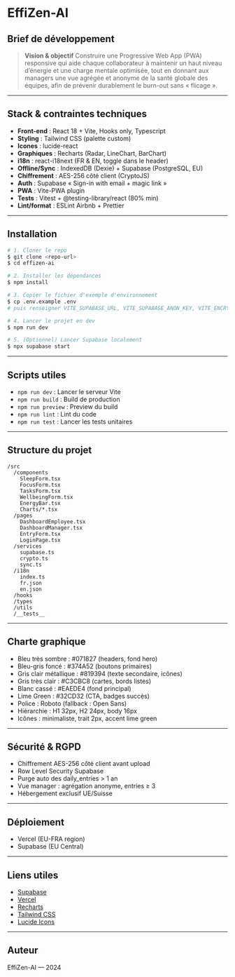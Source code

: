 # EffiZen-AI

## Brief de développement

> **Vision & objectif**
> Construire une Progressive Web App (PWA) responsive qui aide chaque collaborateur à maintenir un haut niveau d’énergie et une charge mentale optimisée, tout en donnant aux managers une vue agrégée et anonyme de la santé globale des équipes, afin de prévenir durablement le burn-out sans « flicage ».

---

## Stack & contraintes techniques
- **Front-end** : React 18 + Vite, Hooks only, Typescript
- **Styling** : Tailwind CSS (palette custom)
- **Icones** : lucide-react
- **Graphiques** : Recharts (Radar, LineChart, BarChart)
- **i18n** : react-i18next (FR & EN, toggle dans le header)
- **Offline/Sync** : IndexedDB (Dexie) + Supabase (PostgreSQL, EU)
- **Chiffrement** : AES-256 côté client (CryptoJS)
- **Auth** : Supabase « Sign-in with email + magic link »
- **PWA** : Vite-PWA plugin
- **Tests** : Vitest + @testing-library/react (80% min)
- **Lint/format** : ESLint Airbnb + Prettier

---

## Installation

```bash
# 1. Cloner le repo
$ git clone <repo-url>
$ cd effizen-ai

# 2. Installer les dépendances
$ npm install

# 3. Copier le fichier d'exemple d'environnement
$ cp .env.example .env
# puis renseigner VITE_SUPABASE_URL, VITE_SUPABASE_ANON_KEY, VITE_ENCRYPTION_KEY

# 4. Lancer le projet en dev
$ npm run dev

# 5. (Optionnel) Lancer Supabase localement
$ npx supabase start
```

---

## Scripts utiles
- `npm run dev` : Lancer le serveur Vite
- `npm run build` : Build de production
- `npm run preview` : Preview du build
- `npm run lint` : Lint du code
- `npm run test` : Lancer les tests unitaires

---

## Structure du projet

```
/src
  /components
    SleepForm.tsx
    FocusForm.tsx
    TasksForm.tsx
    WellbeingForm.tsx
    EnergyBar.tsx
    Charts/*.tsx
  /pages
    DashboardEmployee.tsx
    DashboardManager.tsx
    EntryForm.tsx
    LoginPage.tsx
  /services
    supabase.ts
    crypto.ts
    sync.ts
  /i18n
    index.ts
    fr.json
    en.json
  /hooks
  /types
  /utils
  /__tests__
```

---

## Charte graphique
- Bleu très sombre : #071827 (headers, fond hero)
- Bleu-gris foncé : #374A52 (boutons primaires)
- Gris clair métallique : #819394 (texte secondaire, icônes)
- Gris très clair : #C3CBC8 (cartes, bords listes)
- Blanc cassé : #EAEDE4 (fond principal)
- Lime Green : #32CD32 (CTA, badges succès)
- Police : Roboto (fallback : Open Sans)
- Hiérarchie : H1 32px, H2 24px, body 16px
- Icônes : minimaliste, trait 2px, accent lime green

---

## Sécurité & RGPD
- Chiffrement AES-256 côté client avant upload
- Row Level Security Supabase
- Purge auto des daily_entries > 1 an
- Vue manager : agrégation anonyme, entries ≥ 3
- Hébergement exclusif UE/Suisse

---

## Déploiement
- Vercel (EU-FRA region)
- Supabase (EU Central)

---

## Liens utiles
- [Supabase](https://supabase.com/)
- [Vercel](https://vercel.com/)
- [Recharts](https://recharts.org/)
- [Tailwind CSS](https://tailwindcss.com/)
- [Lucide Icons](https://lucide.dev/)

---

## Auteur
EffiZen-AI — 2024 